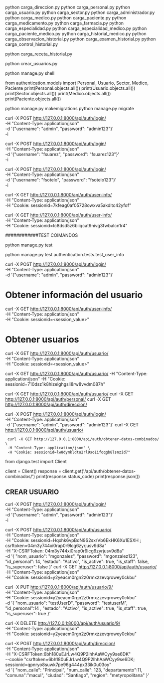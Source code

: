 python carga_direccion.py
python carga_personal.py
python carga_usuario.py
python carga_sector.py
python carga_administrador.py
python carga_medico.py
python carga_paciente.py
python carga_medicamento.py
python carga_farmacia.py
python carga_especialidad.py
python carga_especialidad_medico.py
python carga_paciente_medico.py
python carga_historial_medico.py
python carga_observacion_historial.py
python carga_examen_historial.py
python carga_control_historial.py

python carga_receta_historial.py

python crear_usuarios.py

python manage.py shell

from authentication.models import Personal, Usuario, Sector, Medico, Paciente
print(Personal.objects.all())
print(Usuario.objects.all())
print(Sector.objects.all())
print(Medico.objects.all())
print(Paciente.objects.all())


python manage.py makemigrations
python manage.py migrate

curl -X POST http://127.0.0.1:8000/api/auth/login/ \
     -H "Content-Type: application/json" \
     -d '{"username": "admin", "password": "admin123"}' \
     -i

curl -X POST http://127.0.0.1:8000/api/auth/login/ \
     -H "Content-Type: application/json" \
     -d '{"username": "fsuarez", "password": "fsuarez123"}' \
     -i

curl -X POST http://127.0.0.1:8000/api/auth/login/ \
     -H "Content-Type: application/json" \
     -d '{"username": "fsotelo", "password": "fsotelo123"}' \
     -i

curl -X GET http://127.0.0.1:8000/api/auth/user-info/ \
     -H "Content-Type: application/json" \
     -H "Cookie: sessionid=7kfeag0af05728owxva5akdltc42yfof"


curl -X GET http://127.0.0.1:8000/api/auth/user-info/ \
     -H "Content-Type: application/json" \
     -H "Cookie: sessionid=tc8dsd5z6biiqcat9nivg3fwbalcn1r4"
     
     
     
############TEST COIMANDOS 

python manage.py test

python manage.py test authentication.tests.test_user_info
     

curl -X POST http://127.0.0.1:8000/api/auth/login/ \
     -H "Content-Type: application/json" \
     -d '{"username": "admin", "password": "admin123"}'

# Obtener información del usuario
curl -X GET http://127.0.0.1:8000/api/auth/user-info/ \
     -H "Content-Type: application/json" \
     -H "Cookie: sessionid=<session_value>"

# Obtener usuarios
curl -X GET http://127.0.0.1:8000/api/auth/usuario/ \
     -H "Content-Type: application/json" \
     -H "Cookie: sessionid=<session_value>"

     

curl -X GET http://127.0.0.1:8000/api/auth/usuario/ -H "Content-Type: application/json" -H "Cookie: sessionid=710dsz1k8hizelghgsli8rw8vvdm087h"

curl -X GET http://127.0.0.1:8000/api/auth/usuario/
curl -X GET http://127.0.0.1:8000/api/auth/personal/
curl -X GET http://127.0.0.1:8000/api/auth/direccion/

curl -X POST http://127.0.0.1:8000/api/auth/login/ \
     -H "Content-Type: application/json" \
     -d '{"username": "admin", "password": "admin123"}'
     curl -X GET http://127.0.0.1:8000/api/auth/usuario/


     curl -X GET http://127.0.0.1:8000/api/auth/obtener-datos-combinados/ \
     -H "Content-Type: application/json" \
     -H "Cookie: sessionid=lw8dymkldtu2rl9so1ifoqgb8lsnzid7"


from django.test import Client

client = Client()
response = client.get('/api/auth/obtener-datos-combinados/')
print(response.status_code)
print(response.json())


## CREAR USUARIO


curl -X POST http://127.0.0.1:8000/api/auth/login/ \
     -H "Content-Type: application/json" \
     -d '{"username": "admin", "password": "admin123"}' \
     -i

curl -X POST http://127.0.0.1:8000/api/auth/usuario/ \
-H "Content-Type: application/json" \
-H "Cookie: sessionid=Hqxhk6vpBdN9S2sxrVb6EkHK6Xu1ESXH ; csrftoken=04m3y744xi0rap0r9lcg6zyrjusv9d8a" \
-H "X-CSRFToken: 04m3y744xi0rap0r9lcg6zyrjusv9d8a" \
-d '{
  "nom_usuario": "mgonzalez",
  "password": "mgonzalez123",
  "id_personal": 14,
  "estado": "Activo",
  "is_active": true,
  "is_staff": false,
  "is_superuser": false
}'
curl -X GET http://127.0.0.1:8000/api/auth/usuario/ \
-H "Content-Type: application/json" \
-H "Cookie: sessionid=y2yeacm0rgn2z0rmxzzevqrowey0ckbu"

curl -X PUT http://127.0.0.1:8000/api/auth/usuario/9/ \
-H "Content-Type: application/json" \
-H "Cookie: sessionid=y2yeacm0rgn2z0rmxzzevqrowey0ckbu" \
-d '{
  "nom_usuario": "testUserD",
  "password": "testuserM",
  "id_personal":14 ,
  "estado": "Activo",
  "is_active": true,
  "is_staff": true,
  "is_superuser": true
}'


curl -X DELETE http://127.0.0.1:8000/api/auth/usuario/9/ \
-H "Content-Type: application/json" \
-H "Cookie: sessionid=y2yeacm0rgn2z0rmxzzevqrowey0ckbu"


curl -X POST http://127.0.0.1:8000/api/auth/direccion/ \
-H "Content-Type: application/json" \
-H "X-CSRFToken:6bh180uEJrLw4Q9P2lhhAaWCyy9se6DK" \
--cookie "csrftoken=6bh180uEJrLw4Q9P2lhhAaWCyy9se6DK; sessionid=qpnryo8suwk7pe96g444px33ik0u03oy" \
-d '{
    "nom_calle": "Principal",
    "num_calle": 123,
    "departamento":11,
    "comuna":"macul",
    "ciudad": "Santiago",
    "region": "metyropolitana"
}'
